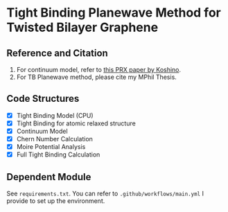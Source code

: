 # Tight Binding Planewave Method for Twisted Bilayer Graphene

## Reference and Citation

1. For continuum model, refer to [this PRX paper by Koshino](https://journals.aps.org/prx/abstract/10.1103/PhysRevX.8.031087).
2. For TB Planewave method, please cite my MPhil Thesis.

## Code Structures

- [x] Tight Binding Model (CPU)
- [x] Tight Binding for atomic relaxed structure 
- [x] Continuum Model
- [x] Chern Number Calculation
- [x] Moire Potential Analysis
- [x] Full Tight Binding Calculation

## Dependent Module

See `requirements.txt`. You can refer to `.github/workflows/main.yml` I provide to set up the environment.


